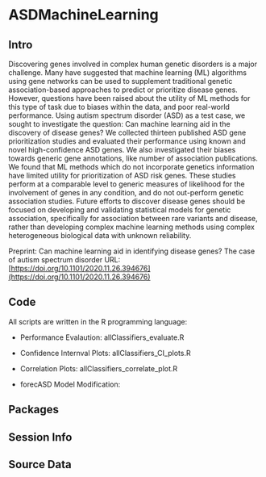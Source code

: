 # ASDMachineLearning

## Intro

Discovering genes involved in complex human genetic disorders is a major challenge. Many have suggested that machine learning (ML) algorithms using gene networks can be used to supplement traditional genetic association-based approaches to predict or prioritize disease genes. However, questions have been raised about the utility of ML methods for this type of task due to biases within the data, and poor real-world performance. Using autism spectrum disorder (ASD) as a test case, we sought to investigate the question: Can machine learning aid in the discovery of disease genes? We collected thirteen published ASD gene prioritization studies and evaluated their performance using known and novel high-confidence ASD genes. We also investigated their biases towards generic gene annotations, like number of association publications. We found that ML methods which do not incorporate genetics information have limited utility for prioritization of ASD risk genes. These studies perform at a comparable level to generic measures of likelihood for the involvement of genes in any condition, and do not out-perform genetic association studies. Future efforts to discover disease genes should be focused on developing and validating statistical models for genetic association, specifically for association between rare variants and disease, rather than developing complex machine learning methods using complex heterogeneous biological data with unknown reliability.

Preprint: Can machine learning aid in identifying disease genes? The case of autism spectrum disorder
URL: [https://doi.org/10.1101/2020.11.26.394676](https://doi.org/10.1101/2020.11.26.394676)


## Code

All scripts are written in the R programming language: 

* Performance Evalaution: allClassifiers_evaluate.R 
* Confidence Internval Plots: allClassifiers_CI_plots.R
* Correlation Plots: allClassifiers_correlate_plot.R

* forecASD Model Modification: 


## Packages

## Session Info

## Source Data

